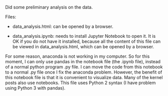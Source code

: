 Did some preliminary analysis on the data. 

Files:

- data_analysis.html: can be opened by a browser.

- data_analysis.ipynb: needs to install Jupyter Notebook to open it. It is OK if you do not have it installed, because all the content of this file can be viewed in data_analysis.html, which can be opened by a browser. 

For some reason, anaconda is not working in my computer. 
So for this moment, I can only use pandas in the notebook file (the .ipynb file), instead of a normal python program .py file. 
I can move the code from this notebook to a normal .py file once I fix the anaconda problem. 
However, the benefit of this notebook file is that it is convenient to visualize data. Many of the kernel posts also use notebooks. 
This file uses Python 2 syntax (I have problem using Python 3 with pandas).
